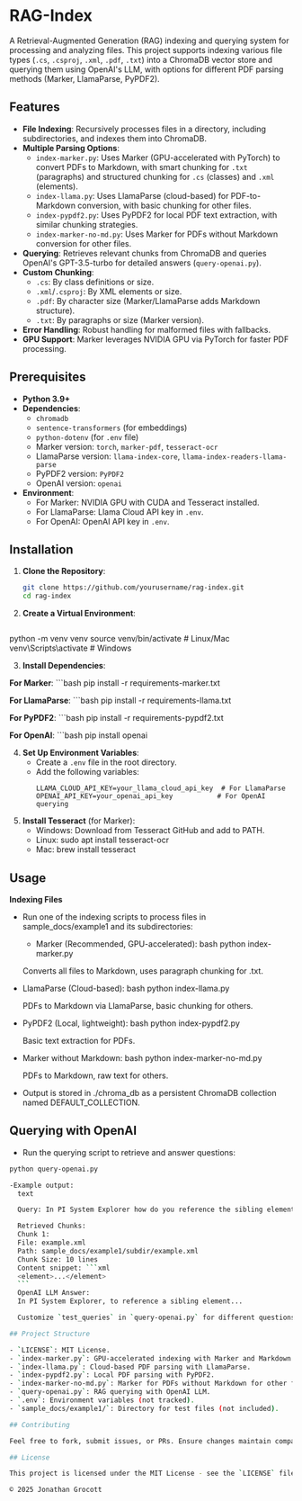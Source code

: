 # RAG-Index

A Retrieval-Augmented Generation (RAG) indexing and querying system for processing and analyzing files. This project supports indexing various file types (`.cs`, `.csproj`, `.xml`, `.pdf`, `.txt`) into a ChromaDB vector store and querying them using OpenAI's LLM, with options for different PDF parsing methods (Marker, LlamaParse, PyPDF2).

## Features

- **File Indexing**: Recursively processes files in a directory, including subdirectories, and indexes them into ChromaDB.
- **Multiple Parsing Options**:
  - `index-marker.py`: Uses Marker (GPU-accelerated with PyTorch) to convert PDFs to Markdown, with smart chunking for `.txt` (paragraphs) and structured chunking for `.cs` (classes) and `.xml` (elements).
  - `index-llama.py`: Uses LlamaParse (cloud-based) for PDF-to-Markdown conversion, with basic chunking for other files.
  - `index-pypdf2.py`: Uses PyPDF2 for local PDF text extraction, with similar chunking strategies.
  - `index-marker-no-md.py`: Uses Marker for PDFs without Markdown conversion for other files.
- **Querying**: Retrieves relevant chunks from ChromaDB and queries OpenAI's GPT-3.5-turbo for detailed answers (`query-openai.py`).
- **Custom Chunking**:
  - `.cs`: By class definitions or size.
  - `.xml`/`.csproj`: By XML elements or size.
  - `.pdf`: By character size (Marker/LlamaParse adds Markdown structure).
  - `.txt`: By paragraphs or size (Marker version).
- **Error Handling**: Robust handling for malformed files with fallbacks.
- **GPU Support**: Marker leverages NVIDIA GPU via PyTorch for faster PDF processing.

## Prerequisites

- **Python 3.9+**
- **Dependencies**:
  - `chromadb`
  - `sentence-transformers` (for embeddings)
  - `python-dotenv` (for `.env` file)
  - Marker version: `torch`, `marker-pdf`, `tesseract-ocr`
  - LlamaParse version: `llama-index-core`, `llama-index-readers-llama-parse`
  - PyPDF2 version: `PyPDF2`
  - OpenAI version: `openai`
- **Environment**:
  - For Marker: NVIDIA GPU with CUDA and Tesseract installed.
  - For LlamaParse: Llama Cloud API key in `.env`.
  - For OpenAI: OpenAI API key in `.env`.

## Installation

1. **Clone the Repository**:
   ```bash
   git clone https://github.com/yourusername/rag-index.git
   cd rag-index

2. **Create a Virtual Environment**:
   ```bash
  python -m venv venv
  source venv/bin/activate  # Linux/Mac
  venv\Scripts\activate     # Windows

3. **Install Dependencies**:

  **For Marker**:
    ```bash
    pip install -r requirements-marker.txt

  **For LlamaParse**:
    ```bash
    pip install -r requirements-llama.txt

  **For PyPDF2**:
    ```bash
    pip install -r requirements-pypdf2.txt

  **For OpenAI**:
    ```bash
    pip install openai
   
4. **Set Up Environment Variables**:
    - Create a `.env` file in the root directory.
    - Add the following variables:
      ```
      LLAMA_CLOUD_API_KEY=your_llama_cloud_api_key  # For LlamaParse
      OPENAI_API_KEY=your_openai_api_key           # For OpenAI querying

5. **Install Tesseract** (for Marker):
    - Windows: Download from Tesseract GitHub and add to PATH.
    - Linux: sudo apt install tesseract-ocr
    - Mac: brew install tesseract

## Usage

**Indexing Files**

  - Run one of the indexing scripts to process files in sample_docs/example1 and its subdirectories:

    - Marker (Recommended, GPU-accelerated):
      bash
      python index-marker.py

    Converts all files to Markdown, uses paragraph chunking for .txt.

  - LlamaParse (Cloud-based):
    bash
    python index-llama.py

    PDFs to Markdown via LlamaParse, basic chunking for others.

  - PyPDF2 (Local, lightweight):
    bash
    python index-pypdf2.py

    Basic text extraction for PDFs.

  - Marker without Markdown:
    bash
    python index-marker-no-md.py
        
    PDFs to Markdown, raw text for others.

* Output is stored in ./chroma_db as a persistent ChromaDB collection named DEFAULT_COLLECTION.

## Querying with OpenAI

  - Run the querying script to retrieve and answer questions:
  ```bash
  python query-openai.py

  -Example output:
    text

    Query: In PI System Explorer how do you reference the sibling element?

    Retrieved Chunks:
    Chunk 1:
    File: example.xml
    Path: sample_docs/example1/subdir/example.xml
    Chunk Size: 10 lines
    Content snippet: ```xml
    <element>...</element>
    ```
    OpenAI LLM Answer:
    In PI System Explorer, to reference a sibling element...

    Customize `test_queries` in `query-openai.py` for different questions.

## Project Structure

- `LICENSE`: MIT License.
- `index-marker.py`: GPU-accelerated indexing with Marker and Markdown conversion.
- `index-llama.py`: Cloud-based PDF parsing with LlamaParse.
- `index-pypdf2.py`: Local PDF parsing with PyPDF2.
- `index-marker-no-md.py`: Marker for PDFs without Markdown for other files.
- `query-openai.py`: RAG querying with OpenAI LLM.
- `.env`: Environment variables (not tracked).
- `sample_docs/example1/`: Directory for test files (not included).

## Contributing

Feel free to fork, submit issues, or PRs. Ensure changes maintain compatibility with ChromaDB and the specified file types.

## License

This project is licensed under the MIT License - see the `LICENSE` file for details.

© 2025 Jonathan Grocott
